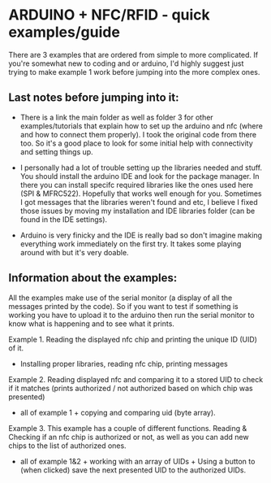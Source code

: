 # ARDUINO + NFC/RFID - quick examples/guide

There are 3 examples that are ordered from simple to more complicated.
If you're somewhat new to coding and or arduino, I'd highly suggest just trying to make example 1 work
before jumping into the more complex ones.

## Last notes before jumping into it:

- There is a link the main folder as well as folder 3 for other examples/tutorials that explain how to set up the arduino and nfc (where and how to connect them properly). I took the original code from there too. So it's a good place to look for some initial help with connectivity and setting things up.

- I personally had a lot of trouble setting up the libraries needed and stuff. You should install the arduino IDE and look for the package manager. In there you can install specifc required libraries like the ones used here (SPI & MFRC522). Hopefully that works well enough for you. Sometimes I got messages that the libraries weren't found and etc, I believe I fixed those issues by moving my installation and IDE libraries folder (can be found in the IDE settings).

- Arduino is very finicky and the IDE is really bad so don't imagine making everything work immediately on the first try. It takes some playing around with but it's very doable.

## Information about the examples:

All the examples make use of the serial monitor (a display of all the messages printed by the code). So if you want to test if something is working you have to upload it to the arduino then run the serial monitor to know what is happening and to see what it prints.

Example 1. Reading the displayed nfc chip and printing the unique ID (UID) of it.
+ Installing proper libraries, reading nfc chip, printing messages

Example 2. Reading displayed nfc and comparing it to a stored UID to check if it matches (prints authorized / not authorized based on which chip was presented)
+ all of example 1 + copying and comparing uid (byte array).

Example 3. This example has a couple of different functions. Reading & Checking if an nfc chip is authorized or not, as well as you can add new chips to the list of authorized ones.
+ all of example 1&2 + working with an array of UIDs + Using a button to (when clicked) save the next presented UID to the authorized UIDs.
